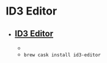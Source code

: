 # ID3 Editor
- [ID3 Editor](http://www.pa-software.com/id3editor/)
  - 
  - 
  - `brew cask install id3-editor`
